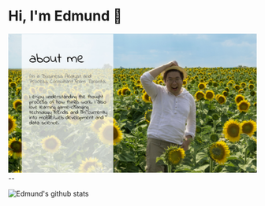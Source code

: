 # Hi, I'm Edmund 👋

<img src="./aboutme.jpg"/>
--

![Edmund's github stats](https://github-readme-stats.vercel.app/api?username=wesycool&show_icons=true)
<!--
**wesycool/wesycool** is a ✨ _special_ ✨ repository because its `README.md` (this file) appears on your GitHub profile.

Here are some ideas to get you started:

- 🔭 I’m currently working on ...
- 🌱 I’m currently learning ...
- 👯 I’m looking to collaborate on ...
- 🤔 I’m looking for help with ...
- 💬 Ask me about ...
- 📫 How to reach me: ...
- 😄 Pronouns: ...
- ⚡ Fun fact: ...
-->
